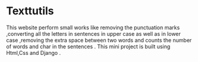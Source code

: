 # Texttutils
This website perform small works like removing the punctuation marks ,converting all the letters in sentences in upper case as well as in lower case ,removing the extra space between two words  and counts the number of words and char in the sentences . This mini project is built using Html,Css and Django .
